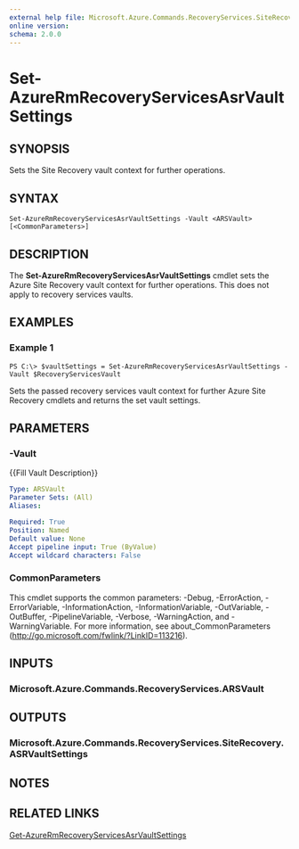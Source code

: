 ```yaml
---
external help file: Microsoft.Azure.Commands.RecoveryServices.SiteRecovery.dll-Help.xml
online version: 
schema: 2.0.0
---
```


# Set-AzureRmRecoveryServicesAsrVaultSettings

## SYNOPSIS
Sets the Site Recovery vault context for further operations.

## SYNTAX

```
Set-AzureRmRecoveryServicesAsrVaultSettings -Vault <ARSVault> [<CommonParameters>]
```

## DESCRIPTION
The **Set-AzureRmRecoveryServicesAsrVaultSettings** cmdlet sets the Azure Site Recovery vault context for further operations.
This does not apply to recovery services vaults.

## EXAMPLES

### Example 1
```
PS C:\> $vaultSettings = Set-AzureRmRecoveryServicesAsrVaultSettings -Vault $RecoveryServicesVault
```

Sets the passed recovery services vault context for further Azure Site Recovery cmdlets and returns the set vault settings.

## PARAMETERS

### -Vault
{{Fill Vault Description}}

```yaml
Type: ARSVault
Parameter Sets: (All)
Aliases: 

Required: True
Position: Named
Default value: None
Accept pipeline input: True (ByValue)
Accept wildcard characters: False
```

### CommonParameters
This cmdlet supports the common parameters: -Debug, -ErrorAction, -ErrorVariable, -InformationAction, -InformationVariable, -OutVariable, -OutBuffer, -PipelineVariable, -Verbose, -WarningAction, and -WarningVariable. For more information, see about_CommonParameters (http://go.microsoft.com/fwlink/?LinkID=113216).

## INPUTS

### Microsoft.Azure.Commands.RecoveryServices.ARSVault

## OUTPUTS

### Microsoft.Azure.Commands.RecoveryServices.SiteRecovery.ASRVaultSettings

## NOTES

## RELATED LINKS

[Get-AzureRmRecoveryServicesAsrVaultSettings](./Get-AzureRmRecoveryServicesAsrVaultSettings.md)
